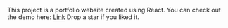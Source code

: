 This project is a portfolio website created using React. 
You can check out the demo here: [Link](kcsujeet.com) 
Drop a star if you liked it. 
